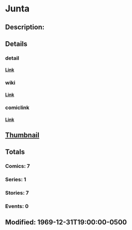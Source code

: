 # Junta
## Description: 
## Details
### detail
#### [Link](http://marvel.com/characters/1108/junta?utm_campaign=apiRef&utm_source=d8455188da2836f893171a8a63981172)
### wiki
#### [Link](http://marvel.com/universe/Junta?utm_campaign=apiRef&utm_source=d8455188da2836f893171a8a63981172)
### comiclink
#### [Link](http://marvel.com/comics/characters/1011314/junta?utm_campaign=apiRef&utm_source=d8455188da2836f893171a8a63981172)
## [Thumbnail](http://i.annihil.us/u/prod/marvel/i/mg/6/20/4c002e5a298b8.jpg)
## Totals
### Comics: 7
### Series: 1
### Stories: 7
### Events: 0
## Modified: 1969-12-31T19:00:00-0500